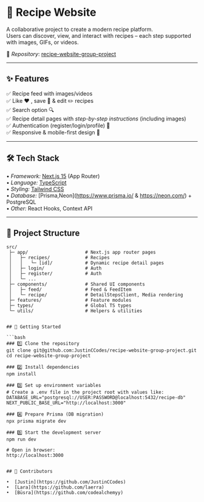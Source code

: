 # 🍳 Recipe Website

A collaborative project to create a modern recipe platform.  
Users can discover, view, and interact with recipes – each step supported with images, GIFs, or videos.  

🔗 *Repository*: [recipe-website-group-project](git@github.com:JustinCCodes/recipe-website-group-project.git)

---

## ✨ Features

✅ Recipe feed with images/videos  
✅ Like ❤️ , save 🔖 & edit ✏️ recipes  
✅ Search option 🔍  
✅ Recipe detail pages with *step-by-step instructions* (including images)  
✅ Authentication (register/login/profile) 👤  
✅ Responsive & mobile-first design 📱  

---

## 🛠️ Tech Stack

•⁠  ⁠*Framework:* [Next.js 15](https://nextjs.org/) (App Router)  
•⁠  ⁠*Language:* [TypeScript](https://www.typescriptlang.org/)  
•⁠  ⁠*Styling:* [Tailwind CSS](https://tailwindcss.com/)  
•⁠  ⁠*Database:* [Prisma,Neon](https://www.prisma.io/ & https://neon.com/) + PostgreSQL  
•⁠  ⁠*Other:* React Hooks, Context API

---

## 📂 Project Structure

```plaintext
src/
 ├─ app/                     # Next.js app router pages
 │   ├─ recipes/             # Recipes
 │   │   └─ [id]/            # Dynamic recipe detail pages
 │   ├─ login/               # Auth
 │   ├─ register/            # Auth
 │   └─ ...
 ├─ components/              # Shared UI components
 │   ├─ feed/                # Feed & FeedItem
 │   └─ recipe/              # DetailStepsClient, Media rendering
 ├─ features/                # Feature modules
 ├─ types/                   # Global TS types
 └─ utils/                   # Helpers & utilities


## 🚀 Getting Started

```bash
### 1️⃣ Clone the repository
git clone git@github.com:JustinCCodes/recipe-website-group-project.git
cd recipe-website-group-project

### 2️⃣ Install dependencies
npm install

### 3️⃣ Set up environment variables
# Create a .env file in the project root with values like:
DATABASE_URL="postgresql://USER:PASSWORD@localhost:5432/recipe-db"
NEXT_PUBLIC_BASE_URL="http://localhost:3000"

### 4️⃣ Prepare Prisma (DB migration)
npx prisma migrate dev

### 5️⃣ Start the development server
npm run dev

# Open in browser:
http://localhost:3000


## 👥 Contributors

•⁠  ⁠[Justin](https://github.com/JustinCCodes)  
•⁠  ⁠[Lara](https://github.com/laerra)  
•⁠  ⁠[Büsra](https://github.com/codealchemyy)  
